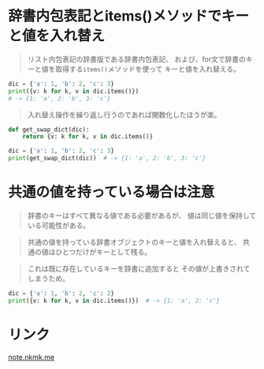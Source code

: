# 辞書内包表記とitems()メソッドでキーと値を入れ替え

> リスト内包表記の辞書版である辞書内包表記、
  および、for文で辞書のキーと値を取得する`items()`メソッドを使って
  キーと値を入れ替える。

```python
dic = {'a': 1, 'b': 2, 'c': 3}
print({v: k for k, v in dic.items()})
# -> {1: 'a', 2: 'b', 3: 'c'}
```

> 入れ替え操作を繰り返し行うのであれば関数化したほうが楽。

```python
def get_swap_dict(dic):
    return {v: k for k, v in dic.items()}

dic = {'a': 1, 'b': 2, 'c': 3}
print(get_swap_dict(dic))  # -> {1: 'a', 2: 'b', 3: 'c'}
```

# 共通の値を持っている場合は注意

> 辞書のキーはすべて異なる値である必要があるが、
  値は同じ値を保持している可能性がある。

> 共通の値を持っている辞書オブジェクトのキーと値を入れ替えると、
  共通の値はひとつだけがキーとして残る。

> これは既に存在しているキーを辞書に追加すると
  その値が上書きされてしまうため。

```python
dic = {'a': 1, 'b': 2, 'c': 2}
print({v: k for k, v in dic.items()})  # -> {1: 'a', 2: 'c'}
```

# リンク

[note.nkmk.me](https://note.nkmk.me/python-dict-swap-key-value/)
